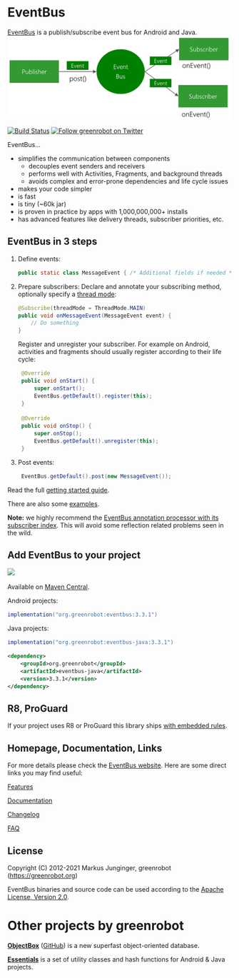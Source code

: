 EventBus
========
[EventBus](https://greenrobot.org/eventbus/) is a publish/subscribe event bus for Android and Java.<br/>
<img src="EventBus-Publish-Subscribe.png" width="500" height="187"/>

[![Build Status](https://github.com/greenrobot/EventBus/actions/workflows/gradle.yml/badge.svg)](https://github.com/greenrobot/EventBus/actions)
[![Follow greenrobot on Twitter](https://img.shields.io/twitter/follow/greenrobot_de.svg?style=flat-square&logo=twitter)](https://twitter.com/greenrobot_de)

EventBus...

 * simplifies the communication between components
    * decouples event senders and receivers
    * performs well with Activities, Fragments, and background threads
    * avoids complex and error-prone dependencies and life cycle issues
 * makes your code simpler
 * is fast
 * is tiny (~60k jar)
 * is proven in practice by apps with 1,000,000,000+ installs
 * has advanced features like delivery threads, subscriber priorities, etc.

EventBus in 3 steps
-------------------
1. Define events:

    ```java  
    public static class MessageEvent { /* Additional fields if needed */ }
    ```

2. Prepare subscribers:
    Declare and annotate your subscribing method, optionally specify a [thread mode](https://greenrobot.org/eventbus/documentation/delivery-threads-threadmode/):  

    ```java
    @Subscribe(threadMode = ThreadMode.MAIN)  
    public void onMessageEvent(MessageEvent event) {
        // Do something
    }
    ```
    Register and unregister your subscriber. For example on Android, activities and fragments should usually register according to their life cycle:

   ```java
    @Override
    public void onStart() {
        super.onStart();
        EventBus.getDefault().register(this);
    }
 
    @Override
    public void onStop() {
        super.onStop();
        EventBus.getDefault().unregister(this);
    }
    ```

3. Post events:

   ```java
    EventBus.getDefault().post(new MessageEvent());
    ```

Read the full [getting started guide](https://greenrobot.org/eventbus/documentation/how-to-get-started/).

There are also some [examples](https://github.com/greenrobot-team/greenrobot-examples).

**Note:** we highly recommend the [EventBus annotation processor with its subscriber index](https://greenrobot.org/eventbus/documentation/subscriber-index/).
This will avoid some reflection related problems seen in the wild.  

Add EventBus to your project
----------------------------
<a href="https://search.maven.org/search?q=g:org.greenrobot%20AND%20a:eventbus"><img src="https://img.shields.io/maven-central/v/org.greenrobot/eventbus.svg"></a>

Available on <a href="https://search.maven.org/search?q=g:org.greenrobot%20AND%20a:eventbus">Maven Central</a>.

Android projects:
```groovy
implementation("org.greenrobot:eventbus:3.3.1")
```

Java projects:
```groovy
implementation("org.greenrobot:eventbus-java:3.3.1")
```
```xml
<dependency>
    <groupId>org.greenrobot</groupId>
    <artifactId>eventbus-java</artifactId>
    <version>3.3.1</version>
</dependency>
```

R8, ProGuard
------------

If your project uses R8 or ProGuard this library ships [with embedded rules](/eventbus-android/consumer-rules.pro).

Homepage, Documentation, Links
------------------------------
For more details please check the [EventBus website](https://greenrobot.org/eventbus). Here are some direct links you may find useful:

[Features](https://greenrobot.org/eventbus/features/)

[Documentation](https://greenrobot.org/eventbus/documentation/)

[Changelog](https://github.com/greenrobot/EventBus/releases)

[FAQ](https://greenrobot.org/eventbus/documentation/faq/)

License
-------
Copyright (C) 2012-2021 Markus Junginger, greenrobot (https://greenrobot.org)

EventBus binaries and source code can be used according to the [Apache License, Version 2.0](LICENSE).

Other projects by greenrobot
============================
[__ObjectBox__](https://objectbox.io/) ([GitHub](https://github.com/objectbox/objectbox-java)) is a new superfast object-oriented database.

[__Essentials__](https://github.com/greenrobot/essentials) is a set of utility classes and hash functions for Android & Java projects.
